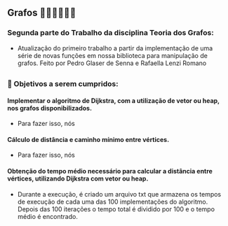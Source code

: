 ## Grafos 👩🏽‍💻👨🏻‍💻
### Segunda parte do Trabalho da disciplina Teoria dos Grafos:
- Atualização do primeiro trabalho a partir da implementação de uma série de novas funções em nossa biblioteca para manipulação de grafos. Feito por Pedro Glaser de Senna e Rafaella Lenzi Romano
##
### 🧠 Objetivos a serem cumpridos:
#### Implementar o algoritmo de Dijkstra, com a utilização de vetor ou heap, nos grafos disponibilizados.
- Para fazer isso, nós
  
#### Cálculo de distância e caminho mínimo entre vértices.
- Para fazer isso, nós

#### Obtenção do tempo médio necessário para calcular a distância entre vértices, utilizando Dijkstra com vetor ou heap.
- Durante a execução, é criado um arquivo txt que armazena os tempos de execução de cada uma das 100 implementações do algoritmo. Depois das 100 iterações o tempo total é dividido por 100 e o tempo médio é encontrado.
